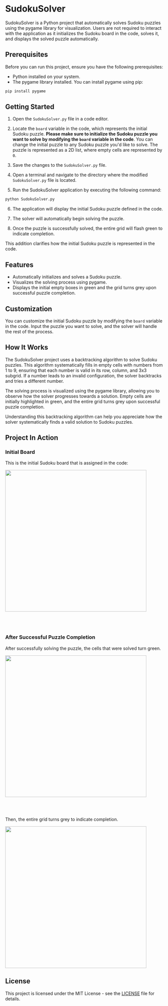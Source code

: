 # SudokuSolver

SudokuSolver is a Python project that automatically solves Sudoku puzzles using the pygame library for visualization. Users are not required to interact with the application as it initializes the Sudoku board in the code, solves it, and displays the solved puzzle automatically.

## Prerequisites

Before you can run this project, ensure you have the following prerequisites:

- Python installed on your system.
- The pygame library installed. You can install pygame using pip:

```bash
pip install pygame
```

## Getting Started

1. Open the `SudokuSolver.py` file in a code editor.

2. Locate the `board` variable in the code, which represents the initial Sudoku puzzle. **Please make sure to initialize the Sudoku puzzle you want to solve by modifying the `board` variable in the code**. You can change the initial puzzle to any Sudoku puzzle you'd like to solve. The puzzle is represented as a 2D list, where empty cells are represented by `0`.

3. Save the changes to the `SudokuSolver.py` file.

4. Open a terminal and navigate to the directory where the modified `SudokuSolver.py` file is located.

5. Run the SudokuSolver application by executing the following command:

```bash
python SudokuSolver.py
```

6. The application will display the initial Sudoku puzzle defined in the code.

7. The solver will automatically begin solving the puzzle.

8. Once the puzzle is successfully solved, the entire grid will flash green to indicate completion.

This addition clarifies how the initial Sudoku puzzle is represented in the code.

## Features

- Automatically initializes and solves a Sudoku puzzle.
- Visualizes the solving process using pygame.
- Displays the initial empty boxes in green and the grid turns grey upon successful puzzle completion.

## Customization

You can customize the initial Sudoku puzzle by modifying the `board` variable in the code. Input the puzzle you want to solve, and the solver will handle the rest of the process.

## How It Works

The SudokuSolver project uses a backtracking algorithm to solve Sudoku puzzles. This algorithm systematically fills in empty cells with numbers from 1 to 9, ensuring that each number is valid in its row, column, and 3x3 subgrid. If a number leads to an invalid configuration, the solver backtracks and tries a different number.

The solving process is visualized using the pygame library, allowing you to observe how the solver progresses towards a solution. Empty cells are initially highlighted in green, and the entire grid turns grey upon successful puzzle completion.

Understanding this backtracking algorithm can help you appreciate how the solver systematically finds a valid solution to Sudoku puzzles.

## Project In Action

### Initial Board

This is the initial Sudoku board that is assigned in the code:

<img src="https://github.com/racheldennis/SudokuSolver/assets/76753168/46e33e44-067d-47a8-b0c1-5ae4aec92feb" width="450" height="450">

<br><br>


### After Successful Puzzle Completion

After successfully solving the puzzle, the cells that were solved turn green.

<img src="https://github.com/racheldennis/SudokuSolver/assets/76753168/6847c0be-c2f9-402d-8f61-95fe8fac374e" width="450" height="450">

<br><br>


Then, the entire grid turns grey to indicate completion.

<img src="https://github.com/racheldennis/SudokuSolver/assets/76753168/edddb603-cfa3-4700-8957-f6b71f24e179" width="450" height="450">

## License

This project is licensed under the MIT License - see the [LICENSE](LICENSE) file for details.
